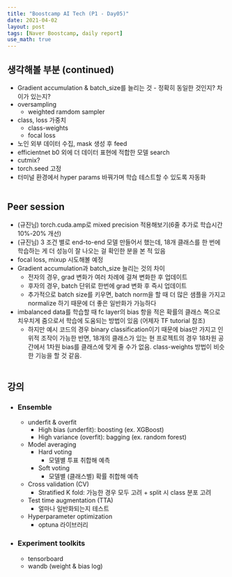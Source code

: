 ```yaml
---
title: "Boostcamp AI Tech (P1 - Day05)"
date: 2021-04-02
layout: post
tags: [Naver Boostcamp, daily report]
use_math: true
---
```


## 생각해볼 부분 (continued)
* Gradient accumulation & batch_size를 늘리는 것 - 정확히 동일한 것인지? 차이가 있는지?
* oversampling
    * weighted ramdom sampler
* class, loss 가중치
    * class-weights
    * focal loss
* 노인 외부 데이터 수집, mask 생성 후 feed
* efficientnet b0 외에 더 데이터 표현에 적합한 모델 search
* cutmix?
* torch.seed 고정
* 터미널 환경에서 hyper params 바꿔가며 학습 테스트할 수 있도록 자동화
<br><br>

## Peer session
* (규진님) torch.cuda.amp로 mixed precision 적용해보기(6줄 추가로 학습시간 10%-20% 개선)
* (규진님) 3 조건 별로 end-to-end 모델 만들어서 했는데, 18개 클래스를 한 번에 학습하는 게 더 성능이 잘 나오는 걸 확인한 분을 본 적 있음
* focal loss, mixup 시도해볼 예정
* Gradient accumulation과 batch_size 늘리는 것의 차이
    * 전자의 경우, grad 변화가 여러 차례에 걸쳐 변화한 후 업데이트
    * 후자의 경우, batch 단위로 한번에 grad 변화 후 즉시 업데이트
    * 추가적으로 batch size를 키우면, batch norm을 할 때 더 많은 샘플을 가지고 normalize 하기 때문에 더 좋은 일반화가 가능하다
* imbalanced data를 학습할 때 fc layer의 bias 항을 적은 확률의 클래스 쪽으로 치우치게 줌으로서 학습에 도움되는 방법이 있음 (어제자 TF tutorial 참조)
    * 하지만 예시 코드의 경우 binary classification이기 때문에 bias만 가지고 인위적 조작이 가능한 반면, 18개의 클래스가 있는 현 프로젝트의 경우 18차원 공간에서 1차원 bias를 클래스에 맞게 줄 수가 없음. class-weights 방법이 비슷한 기능을 할 것 같음.
<br><br>

## 강의
* ### Ensemble
    * underfit & overfit
        * High bias (underfit): boosting (ex. XGBoost)
        * High variance (overfit): bagging (ex. random forest)
    * Model averaging
        * Hard voting
            * 모델별 투표 취합해 예측
        * Soft voting
            * 모델별 (클래스별) 확률 취합해 예측
    * Cross validation (CV)
        * Stratified K fold: 가능한 경우 모두 고려 + split 시 class 분포 고려
    * Test time augmentation (TTA)
        * 얼마나 일반화되는지 테스트
    * Hyperparameter optimization
        * optuna 라이브러리
* ### Experiment toolkits
    * tensorboard
    * wandb (weight & bias log)
<br><br>